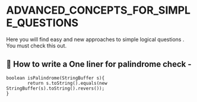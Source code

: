 # ADVANCED_CONCEPTS_FOR_SIMPLE_QUESTIONS
Here you will find easy and new approaches to simple logical questions . You must check this out.

## 🚀 How to write a One liner for palindrome check - 
```
boolean isPalindrome(StringBuffer s){
        return s.toString().equals(new StringBuffer(s).toString().revers());
}
```
